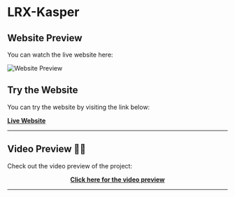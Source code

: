 # LRX-Kasper 

## Website Preview

You can watch the live website here:

![Website Preview](https://github.com/user-attachments/assets/a8c567fa-e298-4fc9-a9f9-4ff3da360739)

## Try the Website

You can try the website by visiting the link below:

[**Live Website**](https://ahmed-fahmy212.github.io/LRX-Kasper/)

---

## Video Preview 🎥🎉

Check out the video preview of the project:

<div align="center">
   <a href="https://jam.dev/c/1774f095-988d-4e77-b2c7-4462fc3722db" target="_blank">
      <strong>Click here for the video preview</strong>
   </a>
</div>


---
